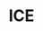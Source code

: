---
# This topic lives at
# https://digital.gov/topics/ice

slug: "ice"

# Topic Title
title: "ICE"

# description — keep it short and clear
summary: ""


# Weight
weight: 1

# For more information on managing topics,
# see https://github.com/GSA/digitalgov.gov/wiki
---